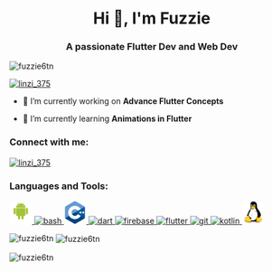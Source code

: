 <h1 align="center">Hi 👋, I'm Fuzzie</h1>
<h3 align="center">A passionate Flutter Dev and Web Dev</h3>

<p align="left"> <img src="https://komarev.com/ghpvc/?username=fuzzie6tn&label=Profile%20views&color=0e75b6&style=flat" alt="fuzzie6tn" /> </p>


<p align="left"> <a href="https://twitter.com/linzi_375" target="blank"><img src="https://img.shields.io/twitter/follow/linzi_375?logo=twitter&style=for-the-badge" alt="linzi_375" /></a> </p>

- 🔭 I’m currently working on **Advance Flutter Concepts**

- 🌱 I’m currently learning **Animations in Flutter**

<h3 align="left">Connect with me:</h3>
<p align="left">
<a href="https://twitter.com/linzi_375" target="blank"><img align="center" src="https://raw.githubusercontent.com/rahuldkjain/github-profile-readme-generator/master/src/images/icons/Social/twitter.svg" alt="linzi_375" height="30" width="40" /></a>
</p>

<h3 align="left">Languages and Tools:</h3>
<p align="left"> <a href="https://developer.android.com" target="_blank" rel="noreferrer"> <img src="https://raw.githubusercontent.com/devicons/devicon/master/icons/android/android-original-wordmark.svg" alt="android" width="40" height="40"/> </a> <a href="https://www.gnu.org/software/bash/" target="_blank" rel="noreferrer"> <img src="https://www.vectorlogo.zone/logos/gnu_bash/gnu_bash-icon.svg" alt="bash" width="40" height="40"/> </a> <a href="https://www.w3schools.com/cpp/" target="_blank" rel="noreferrer"> <img src="https://raw.githubusercontent.com/devicons/devicon/master/icons/cplusplus/cplusplus-original.svg" alt="cplusplus" width="40" height="40"/> </a> <a href="https://dart.dev" target="_blank" rel="noreferrer"> <img src="https://www.vectorlogo.zone/logos/dartlang/dartlang-icon.svg" alt="dart" width="40" height="40"/> </a> <a href="https://firebase.google.com/" target="_blank" rel="noreferrer"> <img src="https://www.vectorlogo.zone/logos/firebase/firebase-icon.svg" alt="firebase" width="40" height="40"/> </a> <a href="https://flutter.dev" target="_blank" rel="noreferrer"> <img src="https://www.vectorlogo.zone/logos/flutterio/flutterio-icon.svg" alt="flutter" width="40" height="40"/> </a> <a href="https://git-scm.com/" target="_blank" rel="noreferrer"> <img src="https://www.vectorlogo.zone/logos/git-scm/git-scm-icon.svg" alt="git" width="40" height="40"/> </a> <a href="https://kotlinlang.org" target="_blank" rel="noreferrer"> <img src="https://www.vectorlogo.zone/logos/kotlinlang/kotlinlang-icon.svg" alt="kotlin" width="40" height="40"/> </a> <a href="https://www.linux.org/" target="_blank" rel="noreferrer"> <img src="https://raw.githubusercontent.com/devicons/devicon/master/icons/linux/linux-original.svg" alt="linux" width="40" height="40"/> </a> </p>

<p><img align="left" src="https://github-readme-stats.vercel.app/api/top-langs?username=fuzzie6tn&show_icons=true&locale=en&layout=compact" alt="fuzzie6tn" /></p>

<p>&nbsp;<img align="center" src="https://github-readme-stats.vercel.app/api?username=fuzzie6tn&show_icons=true&locale=en" alt="fuzzie6tn" /></p>

<p><img align="center" src="https://github-readme-streak-stats.herokuapp.com/?user=fuzzie6tn&" alt="fuzzie6tn" /></p>
